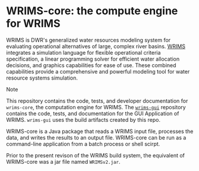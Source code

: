 # WRIMS-core: the compute engine for WRIMS

WRIMS is DWR's generalized water resources modeling system for evaluating operational alternatives of large, complex river basins.
[WRIMS](https://water.ca.gov/Library/Modeling-and-Analysis/Modeling-Platforms/Water-Resource-Integrated-Modeling-System) integrates a simulation language for flexible operational criteria specification, a linear programming solver for efficient water allocation decisions, and graphics capabilities for ease of use. These combined capabilities provide a comprehensive and powerful modeling tool for water resource systems simulation.

> [!NOTE]
> This repository contains the code, tests, and developer documentation for `wrims-core`, the computation engine for WRIMS. The [`wrims-gui`](https://github.com/CentralValleyModeling/wrims-gui) repository contains the code, tests, and documentation for the GUI Application of WRIMS. `wrims-gui` uses the build artifacts created by this repo.

WRIMS-core is a Java package that reads a WRIMS input file, processes the data, and writes the results to an output file.
WRIMS-core can be run as a command-line application from a batch process or shell scirpt.

Prior to the present revison of the WRIMS build system, the equivalent of WRIMS-core was a jar file named `WRIMSv2.jar`.
